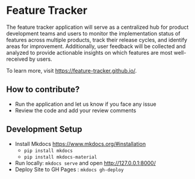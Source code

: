 # Feature Tracker

The feature tracker application will serve as a centralized hub for product development teams and users
to monitor the implementation status of features across multiple products, track their release cycles,
and identify areas for improvement. Additionally, user feedback will be collected and analyzed to provide
actionable insights on which features are most well-received by users.

To learn more, visit https://feature-tracker.github.io/.

## How to contribute?
* Run the application and let us know if you face any issue
* Review the code and add your review comments

## Development Setup
* Install Mkdocs https://www.mkdocs.org/#installation
  * `pip install mkdocs`
  * `pip install mkdocs-material`
* Run locally: `mkdocs serve` and open http://127.0.0.1:8000/
* Deploy Site to GH Pages : `mkdocs gh-deploy`
